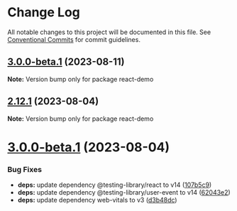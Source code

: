 # Change Log

All notable changes to this project will be documented in this file.
See [Conventional Commits](https://conventionalcommits.org) for commit guidelines.

## [3.0.0-beta.1](https://github.com/tsparticles/react/compare/v2.12.1...v3.0.0-beta.1) (2023-08-11)

**Note:** Version bump only for package react-demo





## [2.12.1](https://github.com/tsparticles/react/compare/v3.0.0-beta.1...v2.12.1) (2023-08-04)

**Note:** Version bump only for package react-demo





# [3.0.0-beta.1](https://github.com/tsparticles/react/compare/v2.11.0...v3.0.0-beta.1) (2023-08-04)


### Bug Fixes

* **deps:** update dependency @testing-library/react to v14 ([107b5c9](https://github.com/tsparticles/react/commit/107b5c9c76478bb6eb0ae9d1873f62beefc423a9))
* **deps:** update dependency @testing-library/user-event to v14 ([62043e2](https://github.com/tsparticles/react/commit/62043e22da2caefcbccc1dfa563aa01a2f6769b4))
* **deps:** update dependency web-vitals to v3 ([d3b48dc](https://github.com/tsparticles/react/commit/d3b48dcf6927778903314696c3b6b351d4eaed4f))
